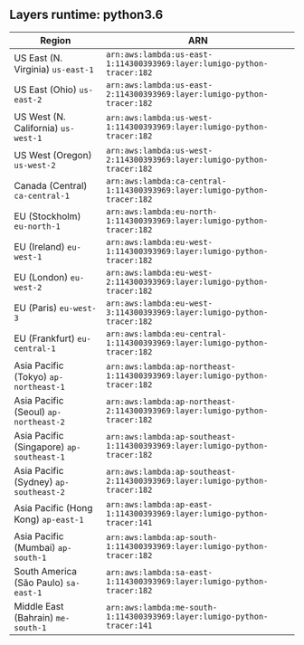 Layers runtime: python3.6
----
| Region | ARN |
| --- | --- |
|US East (N. Virginia)  `us-east-1`|`arn:aws:lambda:us-east-1:114300393969:layer:lumigo-python-tracer:182`|
|US East (Ohio)  `us-east-2`|`arn:aws:lambda:us-east-2:114300393969:layer:lumigo-python-tracer:182`|
|US West (N. California)  `us-west-1`|`arn:aws:lambda:us-west-1:114300393969:layer:lumigo-python-tracer:182`|
|US West (Oregon)  `us-west-2`|`arn:aws:lambda:us-west-2:114300393969:layer:lumigo-python-tracer:182`|
|Canada (Central)  `ca-central-1`|`arn:aws:lambda:ca-central-1:114300393969:layer:lumigo-python-tracer:182`|
|EU (Stockholm)  `eu-north-1`|`arn:aws:lambda:eu-north-1:114300393969:layer:lumigo-python-tracer:182`|
|EU (Ireland)  `eu-west-1`|`arn:aws:lambda:eu-west-1:114300393969:layer:lumigo-python-tracer:182`|
|EU (London)  `eu-west-2`|`arn:aws:lambda:eu-west-2:114300393969:layer:lumigo-python-tracer:182`|
|EU (Paris)  `eu-west-3`|`arn:aws:lambda:eu-west-3:114300393969:layer:lumigo-python-tracer:182`|
|EU (Frankfurt)  `eu-central-1`|`arn:aws:lambda:eu-central-1:114300393969:layer:lumigo-python-tracer:182`|
|Asia Pacific (Tokyo)  `ap-northeast-1`|`arn:aws:lambda:ap-northeast-1:114300393969:layer:lumigo-python-tracer:182`|
|Asia Pacific (Seoul)  `ap-northeast-2`|`arn:aws:lambda:ap-northeast-2:114300393969:layer:lumigo-python-tracer:182`|
|Asia Pacific (Singapore)  `ap-southeast-1`|`arn:aws:lambda:ap-southeast-1:114300393969:layer:lumigo-python-tracer:182`|
|Asia Pacific (Sydney)  `ap-southeast-2`|`arn:aws:lambda:ap-southeast-2:114300393969:layer:lumigo-python-tracer:182`|
|Asia Pacific (Hong Kong)  `ap-east-1`|`arn:aws:lambda:ap-east-1:114300393969:layer:lumigo-python-tracer:141`|
|Asia Pacific (Mumbai)  `ap-south-1`|`arn:aws:lambda:ap-south-1:114300393969:layer:lumigo-python-tracer:182`|
|South America (São Paulo)  `sa-east-1`|`arn:aws:lambda:sa-east-1:114300393969:layer:lumigo-python-tracer:182`|
|Middle East (Bahrain)  `me-south-1`|`arn:aws:lambda:me-south-1:114300393969:layer:lumigo-python-tracer:141`|
